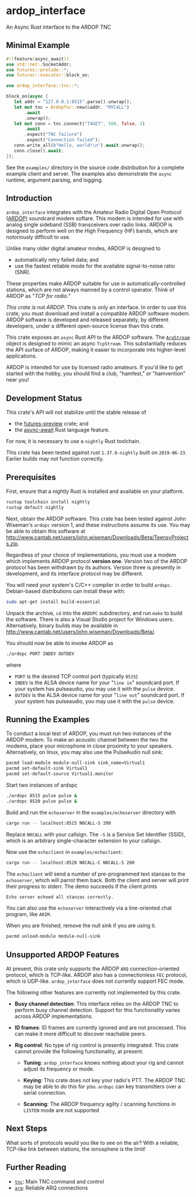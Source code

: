 # ardop_interface

An Async Rust interface to the ARDOP TNC

## Minimal Example

```rust
#![feature(async_await)]
use std::net::SocketAddr;
use futures::prelude::*;
use futures::executor::block_on;

use ardop_interface::tnc::*;

block_on(async {
   let addr = "127.0.0.1:8515".parse().unwrap();
   let mut tnc = ArdopTnc::new(&addr, "MYC4LL")
       .await
       .unwrap();
   let mut conn = tnc.connect("T4GET", 500, false, 3)
       .await
       .expect("TNC failure")
       .expect("Connection failed");
   conn.write_all(b"Hello, world!\n").await.unwrap();
   conn.close().await;
});
```

See the `examples/` directory in the source code distribution
for a complete example client and server. The examples also
demonstrate the `async` runtime, argument parsing, and logging.

## Introduction

`ardop_interface` integrates with the Amateur Radio Digital
Open Protocol ([ARDOP](https://ardop.groups.io/g/main)) soundcard
modem softare. This modem is intended for use with analog single
sideband (SSB) transceivers over radio links. ARDOP is designed
to perform well on the High Frequency (HF) bands, which are
notoriously difficult to use.

Unlike many older digital amateur modes, ARDOP is designed to

* automatically retry failed data; and
* use the fastest reliable mode for the available signal-to-noise
  ratio (SNR).

These properties make ARDOP suitable for use in
automatically-controlled stations, which are not always manned
by a control operator. Think of ARDOP as "*TCP for radio.*"

*This crate is not ARDOP.* This crate is only an interface. In order
to use this crate, you must download and install a compatible
ARDOP software modem. ARDOP software is developed and released
separately, by different developers, under a different open-source
license than this crate.

This crate exposes an `async` Rust API to the ARDOP software.
The [`ArqStream`](arq/struct.ArqStream.html) object is designed
to mimic an async `TcpStream`. This substantially reduces the
API surface of ARDOP, making it easier to incorporate into
higher-level applications.

ARDOP is intended for use by licensed radio amateurs. If you'd
like to get started with the hobby, you should find a club,
"hamfest," or "hamvention" near you!

## Development Status

This crate's API will not stabilize until the stable release
of
* the [futures-preview](https://docs.rs/futures-preview/) crate; and
* the [async-await](https://areweasyncyet.rs/) Rust language feature.

For now, it is necessary to use a `nightly` Rust toolchain.

This crate has been tested against rust `1.37.0-nightly` built
on `2019-06-23`. Earlier builds may not function correctly.

## Prerequisites

First, ensure that a nightly Rust is installed and available on
your platform.

```bash
rustup toolchain install nightly
rustup default nightly
```

Next, obtain the ARDOP software. This crate has been tested
against John Wiseman's `ardopc` version 1, and these instructions
assume its use. You may be able to obtain this software at
<http://www.cantab.net/users/john.wiseman/Downloads/Beta/TeensyProjects.zip>.

Regardless of your choice of implementations, you must use a modem
which implements ARDOP protocol **version one**. Version two of the ARDOP
protocol has been withdrawn by its authors. Version three is presently
in development, and its interface protocol may be different.

You will need your system's C/C++ compiler in order to build `ardopc`.
Debian-based distributions can install these with:

```bash
sudo apt-get install build-essential
```

Unpack the archive, `cd` into the `ARDOPC` subdirectory, and
run `make` to build the software. There is also a Visual Studio
project for Windows users. Alternatively, binary builds may be
available in
<http://www.cantab.net/users/john.wiseman/Downloads/Beta/>.

You should now be able to invoke ARDOP as

```bash
./ardopc PORT INDEV OUTDEV
```

where
* `PORT` is the desired TCP control port (typically `8515`)
* `INDEV` is the ALSA device name for your "`line in`"
  soundcard port. If your system has pulseaudio, you may use
  it with the `pulse` device.
* `OUTDEV` is the ALSA device name for your "`line out`"
  soundcard port. If your system has pulseaudio, you may use
  it with the `pulse` device.

## Running the Examples

To conduct a local test of ARDOP, you must run two instances
of the ARDOP modem. To make an acoustic channel between the
two the modems, place your microphone in close proximity to
your speakers. Alternatively, on linux, you may also use the
PulseAudio null sink:

```bash
pacmd load-module module-null-sink sink_name=Virtual1
pacmd set-default-sink Virtual1
pacmd set-default-source Virtual1.monitor
```

Start two instances of ardopc

```bash
./ardopc 8515 pulse pulse &
./ardopc 8520 pulse pulse &
```

Build and run the `echoserver` in the `examples/echoserver`
directory with

```bash
cargo run -- localhost:8515 N0CALL-S 200
```

Replace `N0CALL` with your callsign. The `-S` is a
Service Set Identifier (SSID), which is an arbitrary
single-character extension to your callsign.

Now use the `echoclient` in `examples/echoclient`:

```bash
cargo run -- localhost:8520 N0CALL-C N0CALL-S 200
```

The `echoclient` will send a number of pre-programmed
text stanzas to the `echoserver`, which will parrot them
back. Both the client and server will print their progress
to stderr. The demo succeeds if the client prints

```txt
Echo server echoed all stanzas correctly.
```

You can also use the `echoserver` interactively via a
line-oriented chat program, like `ARIM`.

When you are finished, remove the null sink if you are
using it.

```bash
pacmd unload-module module-null-sink
```

## Unsupported ARDOP Features

At present, this crate only supports the ARDOP `ARQ`
connection-oriented protocol, which is TCP-like. ARDOP also
has a connectionless `FEC` protocol, which is UDP-like.
`ardop_interface` does not currently support FEC mode.

The following other features are currently not implemented
by this crate.

* **Busy channel detection**: This interface relies on the
  ARDOP TNC to perform busy channel detection. Support for
  this functionality varies across ARDOP implementations.

* **ID frames**: ID frames are currently ignored and are not
  processed. This can make it more difficult to discover
  reachable peers.

* **Rig control**: No type of rig control is presently
  integrated. This crate cannot provide the following
  functionality, at present.

  * **Tuning**: `ardop_interface` knows nothing about your rig
    and cannot adjust its frequency or mode.

  * **Keying**: This crate does not key your radio's PTT.
    The ARDOP TNC may be able to do this for you. `ardopc` can
    key transmitters over a serial connection.

  * **Scanning**: The ARDOP frequency agilty / scanning functions
    in `LISTEN` mode are not supported

## Next Steps

What sorts of protocols would you like to see on the air?
With a reliable, TCP-like link between stations, the
ionosphere is the limit!

## Further Reading

* [`tnc`](tnc/index.html): Main TNC command and control
* [`arq`](arq/index.html): Reliable ARQ connections
